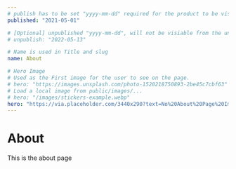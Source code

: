 ```yaml
---
# publish has to be set "yyyy-mm-dd" required for the product to be visible
published: "2021-05-01"

# [Optional] unpublished "yyyy-mm-dd", will not be visiable from the unpublished date
# unpublish: "2022-05-13"

# Name is used in Title and slug
name: About

# Hero Image
# Used as the First image for the user to see on the page.
# hero: "https://images.unsplash.com/photo-1520218750893-2be45c7cbf63"
# Load a local image from public/images/...
# hero: "/images/stickers-example.webp"
hero: "https://via.placeholder.com/3440x290?text=No%20About%20Page%20Image"
---
```


# About

This is the about page
